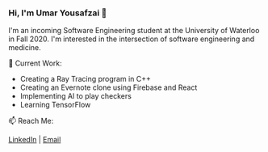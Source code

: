 ### Hi, I'm Umar Yousafzai 👋

I'm an incoming Software Engineering student at the University of Waterloo in Fall 2020. I'm interested in the intersection of software engineering and medicine. 
<!--I have previously worked as a research student at Princess Margaret Cancer Centre to analyze image registration algorithms for tumour delineations. I'm interested in the intersection between software engineering and medicine. -->

🔭 Current Work:
* Creating a Ray Tracing program in C++
* Creating an Evernote clone using Firebase and React
* Implementing AI to play checkers 
* Learning TensorFlow 

📫 Reach Me: 

[LinkedIn](https://www.linkedin.com/in/umar-yousafzai/ "LinkedIn") | [Email](mailto:uyousafz@uwaterloo.ca)

<!--
**uyousafzai54/uyousafzai54** is a ✨ _special_ ✨ repository because its `README.md` (this file) appears on your GitHub profile.

Here are some ideas to get you started:

- 🔭 I’m currently working on ...
- 🌱 I’m currently learning ...
- 👯 I’m looking to collaborate on ...
- 🤔 I’m looking for help with ...
- 💬 Ask me about ...
- 📫 How to reach me: ...
- 😄 Pronouns: ...
- ⚡ Fun fact: ...
-->
